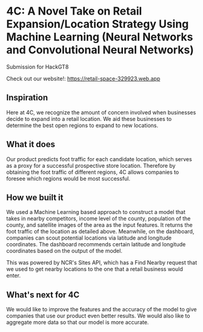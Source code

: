 # 4C: A Novel Take on Retail Expansion/Location Strategy Using Machine Learning (Neural Networks and Convolutional Neural Networks)

Submission for HackGT8

Check out our website!: https://retail-space-329923.web.app

## Inspiration
Here at 4C, we recognize the amount of concern involved when businesses decide to expand into a retail location. We aid these businesses to determine the best open regions to expand to new locations.

## What it does
Our product predicts foot traffic for each candidate location, which serves as a proxy for a successful prospective store location. Therefore by obtaining the foot traffic of different regions, 4C allows companies to foresee which regions would be most successful.

## How we built it
We used a Machine Learning based approach to construct a model that takes in nearby competitors, income level of the county, population of the county, and satellite images of the area as the input features. It returns the foot traffic of the location as detailed above. Meanwhile, on the dashboard, companies can scout potential locations via latitude and longitude coordinates. The dashboard recommends certain latitude and longitude coordinates based on the output of the model.

This was powered by NCR's Sites API, which has a Find Nearby request that we used to get nearby locations to the one that a retail business would enter.

## What's next for 4C
We would like to improve the features and the accuracy of the model to give companies that use our product even better results. We would also like to aggregate more data so that our model is more accurate.

